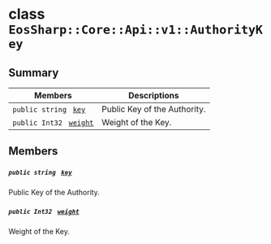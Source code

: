 # class `EosSharp::Core::Api::v1::AuthorityKey` 

## Summary

 Members                                | Descriptions                                
----------------------------------------|---------------------------------------------
`public string ` [`key`](#class_eos_sharp_1_1_core_1_1_api_1_1v1_1_1_authority_key_1aa8fa75d45876bcbe59f33f49e7d3572d) | Public Key of the Authority.
`public Int32 ` [`weight`](#class_eos_sharp_1_1_core_1_1_api_1_1v1_1_1_authority_key_1ac0f25cba6309d3ed363f7cac3ade3177) | Weight of the Key.

## Members

##### `public string ` [`key`](#class_eos_sharp_1_1_core_1_1_api_1_1v1_1_1_authority_key_1aa8fa75d45876bcbe59f33f49e7d3572d) 

Public Key of the Authority.

##### `public Int32 ` [`weight`](#class_eos_sharp_1_1_core_1_1_api_1_1v1_1_1_authority_key_1ac0f25cba6309d3ed363f7cac3ade3177) 

Weight of the Key.

